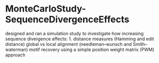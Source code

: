 # MonteCarloStudy-SequenceDivergenceEffects
 designed and ran a simulation study to investigate how increasing sequence divergence affects: 1. distance measures (Hamming and edit distance) global vs local alignment (needleman–wunsch and Smith–waterman) motif recovery using a simple position weight matrix (PWM) approach
